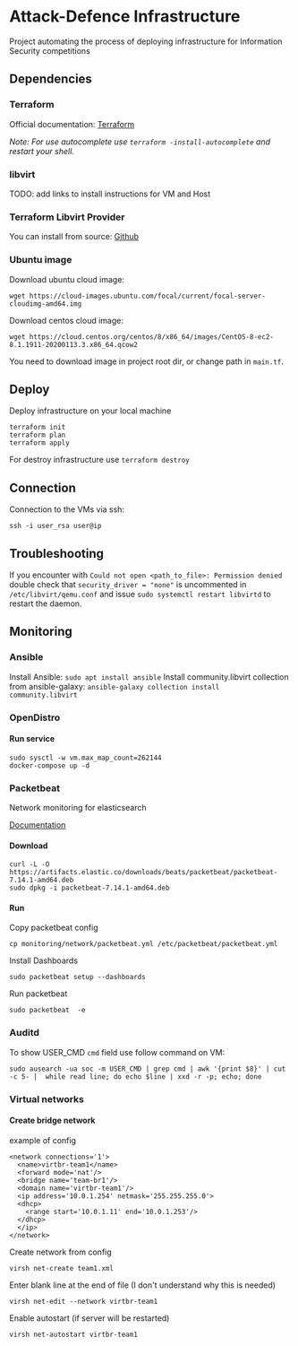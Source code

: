 # Attack-Defence Infrastructure
Project automating the process of deploying infrastructure for Information Security competitions
## Dependencies
### Terraform
Official documentation: [Terraform](https://www.terraform.io/downloads.html)

_Note: For use autocomplete use `terraform -install-autocomplete` and restart your shell._
### libvirt
TODO: add links to install instructions for VM and Host
### Terraform Libvirt Provider
You can install from source: [Github](https://github.com/dmacvicar/terraform-provider-libvirt)
### Ubuntu image
Download ubuntu cloud image:
```
wget https://cloud-images.ubuntu.com/focal/current/focal-server-cloudimg-amd64.img
```
Download centos cloud image:
```
wget https://cloud.centos.org/centos/8/x86_64/images/CentOS-8-ec2-8.1.1911-20200113.3.x86_64.qcow2
```
You need to download image in project root dir, or change path in `main.tf`.
## Deploy
Deploy infrastructure on your local machine
```
terraform init
terraform plan
terraform apply
```
For destroy infrastructure use `terraform destroy`

## Connection
Connection to the VMs via ssh:
```
ssh -i user_rsa user@ip
```
## Troubleshooting
If you encounter with `Could not open <path_to_file>: Permission denied` double check that `security_driver = "none"` is uncommented in `/etc/libvirt/qemu.conf` and issue `sudo systemctl restart libvirtd` to restart the daemon.

## Monitoring
### Ansible
Install Ansible: `sudo apt install ansible`
Install community.libvirt collection from ansible-galaxy: `ansible-galaxy collection install community.libvirt`
### OpenDistro
#### Run service
```
sudo sysctl -w vm.max_map_count=262144
docker-compose up -d
```
### Packetbeat
Network monitoring for elasticsearch

[Documentation](https://www.elastic.co/guide/en/beats/packetbeat/current/index.html)
#### Download
```
curl -L -O https://artifacts.elastic.co/downloads/beats/packetbeat/packetbeat-7.14.1-amd64.deb
sudo dpkg -i packetbeat-7.14.1-amd64.deb
```
#### Run
Copy packetbeat config
```
cp monitoring/network/packetbeat.yml /etc/packetbeat/packetbeat.yml
```
Install Dashboards
```
sudo packetbeat setup --dashboards
```
Run packetbeat
```
sudo packetbeat  -e
```


### Auditd

To show USER_CMD `cmd` field use follow command on VM:
```
sudo ausearch -ua soc -m USER_CMD | grep cmd | awk '{print $8}' | cut -c 5- |  while read line; do echo $line | xxd -r -p; echo; done
```


### Virtual networks
#### Create bridge network
example of config
```
<network connections='1'>
  <name>virtbr-team1</name>
  <forward mode='nat'/>
  <bridge name='team-br1'/>
  <domain name='virtbr-team1'/>
  <ip address='10.0.1.254' netmask='255.255.255.0'>
  <dhcp>
    <range start='10.0.1.11' end='10.0.1.253'/>
  </dhcp>
  </ip>
</network>
```
Create network from config
```
virsh net-create team1.xml
```
Enter blank line at the end of file (I don't understand why this is needed)
```
virsh net-edit --network virtbr-team1
```
Enable autostart (if server will be restarted)
```
virsh net-autostart virtbr-team1
```

